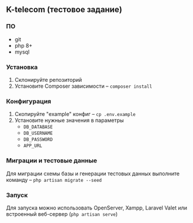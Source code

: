 ## K-telecom (тестовое задание)

### ПО
- git
- php 8+
- mysql

### Установка

1. Склонируйте репозиторий
2. Установите Composer зависимости – `composer install`

### Конфигурация
1. Скопируйте "example" конфиг – `cp .env.example`
2. Установите нужные значения в параметры
   - `DB_DATABASE`
   - `DB_USERNAME`
   - `DB_PASSWORD`
   - `APP_URL`

### Миграции и тестовые данные
Для миграции схемы базы и генерации тестовых данных выполните команду – `php artisan migrate --seed`

### Запуск
Для запуска можно использовать OpenServer, Xampp, Laravel Valet или встроенный веб-сервер (`php artisan serve`)
